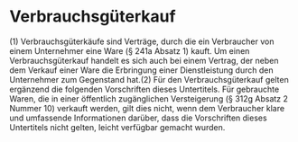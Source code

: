 # Verbrauchsgüterkauf

(1) Verbrauchsgüterkäufe sind Verträge, durch die ein Verbraucher von einem Unternehmer eine Ware (§ 241a Absatz 1) kauft. Um einen Verbrauchsgüterkauf handelt es sich auch bei einem Vertrag, der neben dem Verkauf einer Ware die Erbringung einer Dienstleistung durch den Unternehmer zum Gegenstand hat.(2) Für den Verbrauchsgüterkauf gelten ergänzend die folgenden Vorschriften dieses Untertitels. Für gebrauchte Waren, die in einer öffentlich zugänglichen Versteigerung (§ 312g Absatz 2 Nummer 10) verkauft werden, gilt dies nicht, wenn dem Verbraucher klare und umfassende Informationen darüber, dass die Vorschriften dieses Untertitels nicht gelten, leicht verfügbar gemacht wurden. 

